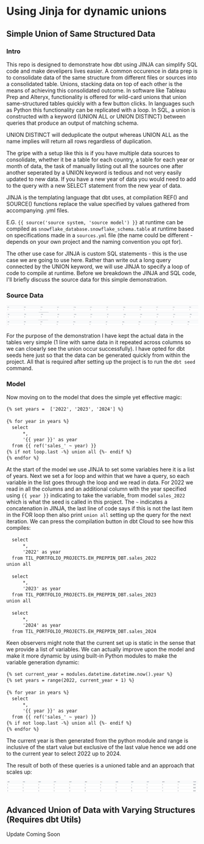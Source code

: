 # Using Jinja for dynamic unions

## Simple Union of Same Structured Data

### Intro

This repo is designed to demonstrate how dbt using JINJA can simplify SQL code and make develipers lives easier. A common occurence in data prep is to consolidate data of the same structure from different files or sources into a consolidated table. Unions, stacking data on top of each other is the means of achieving this consolidated outcome. In software like Tableau Prep and Alteryx, functionality is offered for wild-card unions that union same-structured tables quickly with a few button clicks. In languages such as Python this functionality can be replicated with a loop. In SQL, a union is constructed with a keyword (UNION ALL or UNION DISTINCT) between queries that produce an output of matching schema.

UNION DISTINCT will deduplicate the output whereas UNION ALL as the name implies will return all rows regardless of duplication.

The gripe with a setup like this is if you have multiple data sources to consolidate, whether it be a table for each country, a table for each year or month of data, the task of manually listing out all the sources one after another seperated by a UNION keyword is tedious and not very easily updated to new data. If you have a new year of data you would need to add to the query with a new SELECT statement from the new year of data.

JINJA is the templating language that dbt uses, at compilation REF() and SOURCE() functions replace the value specified by values gathered from accompanying .yml files.

E.G. `{{ source('source system, 'source model') }}` at runtime can be compiled as `snowflake_database.snowflake_schema.table` at runtime based on specifications made in a `sources.yml` file (the name could be different - depends on your own project and the naming convention you opt for).

The other use case for JINJA is custom SQL statements - this is the use case we are going to use here. Rather than write out a long query connected by the UNION keyword, we will use JINJA to specify a loop of code to compile at runtime. Before we breakdown the JINJA and SQL code, I'll briefly discuss the source data for this simple demonstration.

### Source Data
![Sales 2022](https://github.com/edxhayter/dbt_jinja_union/blob/edxhayter-patch-1/assets/2022_table_preview.png)
![Sales 2023](https://github.com/edxhayter/dbt_jinja_union/blob/edxhayter-patch-1/assets/2023_table_preview.png)
![Sales 2024](https://github.com/edxhayter/dbt_jinja_union/blob/edxhayter-patch-1/assets/2024_table_preview.png)

For the purpose of the demonstration I have kept the actual data in the tables very simple (1 line with same data in it repeated across columns so we can cloearly see the union occur successfully). I have opted for dbt seeds here just so that the data can be generated quickly from within the project. All that is required after setting up the project is to run the `dbt seed` command.

### Model

Now moving on to the model that does the simple yet effective magic:

```
{% set years =  ['2022', '2023', '2024'] %}

{% for year in years %}
  select 
      *,
      '{{ year }}' as year
  from {{ ref('sales_' ~ year) }}
{% if not loop.last -%} union all {%- endif %}
{% endfor %}
```

At the start of the model we use JINJA to set some variables here it is a list of years. Next we set a for loop and within that we have a query, so each variable in the list goes through the loop and we read in data. For 2022 we read in all the columns and an additional column with the year specified using `{{ year }}` indicating to take the variable, from model `sales_2022` which is what the seed is called in this project. The `~` indicates a concatenation in JINJA, the last line of code says if this is not the last item in the FOR loop then also print `union all` setting up the query for the next iteration. We can press the compilation button in dbt Cloud to see how this compiles:

```
  select 
      *,
      '2022' as year
  from TIL_PORTFOLIO_PROJECTS.EH_PREPPIN_DBT.sales_2022
union all

  select 
      *,
      '2023' as year
  from TIL_PORTFOLIO_PROJECTS.EH_PREPPIN_DBT.sales_2023
union all

  select 
      *,
      '2024' as year
  from TIL_PORTFOLIO_PROJECTS.EH_PREPPIN_DBT.sales_2024

```
Keen observers might note that the current set up is static in the sense that we provide a list of variables. We can actually improve upon the model and make it more dynamic by using built-in Python modules to make the variable generation dynamic:

```
{% set current_year = modules.datetime.datetime.now().year %}
{% set years = range(2022, current_year + 1) %}

{% for year in years %}
  select 
      *,
      '{{ year }}' as year
  from {{ ref('sales_' ~ year) }}
{% if not loop.last -%} union all {%- endif %}
{% endfor %}
```
The current year is then generated from the python module and range is inclusive of the start value but exclusive of the last value hence we add one to the current year to select 2022 up to 2024.

The result of both of these queries is a unioned table and an approach that scales up:

![Unioned Data](https://github.com/edxhayter/dbt_jinja_union/blob/edxhayter-patch-1/assets/unioned_table.png)

## Advanced Union of Data with Varying Structures (Requires dbt Utils)
Update Coming Soon
